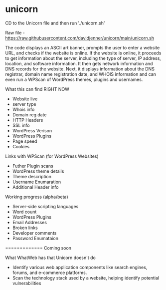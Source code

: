 # unicorn

CD to the Unicorn file and then run './unicorn.sh'

Raw file - https://raw.githubusercontent.com/davidjenner/unicorn/main/unicorn.sh

The code displays an ASCII art banner, prompts the user to enter a website URL, and checks if the website is online. If the website is online, it proceeds to get information about the server, including the type of server, IP address, location, and software information. It then gets network information and DNS records for the website. Next, it displays information about the DNS registrar, domain name registration date, and WHOIS information and can even run a WPScan of WordPress themes, plugins and usernames.

What this can find RIGHT NOW
- Website live
- server type
- Whois info
- Domain reg date
- HTTP Headers
- SSL info
- WordPress Verison
- WordPress Plugins
- Page speed
- Cookies

Links with WPScan (for WordPress Websites)
- Futher Plugin scans
- WordPress theme details
- Theme description
- Username Enumaration
- Additional Header info

Working progress (alpha/beta)
- Server-side scripting languages
- Word count
- WordPress Plugins
- Email Addresses
- Broken links
- Developer comments
- Password Enumataion


=============
Coming soon

What WhatWeb has that Unicorn doesn't do
- Identify various web application components like search engines, forums, and e-commerce platforms.  
- Scan the technology stack used by a website, helping identify potential vulnerabilities
